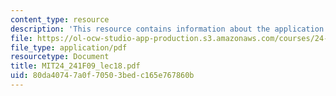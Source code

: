 ```yaml
---
content_type: resource
description: 'This resource contains information about the application of formal semantics. '
file: https://ol-ocw-studio-app-production.s3.amazonaws.com/courses/24-241-logic-i-fall-2009/80da40747a0f70503bedc165e767860b_MIT24_241F09_lec18.pdf
file_type: application/pdf
resourcetype: Document
title: MIT24_241F09_lec18.pdf
uid: 80da4074-7a0f-7050-3bed-c165e767860b
---
```

